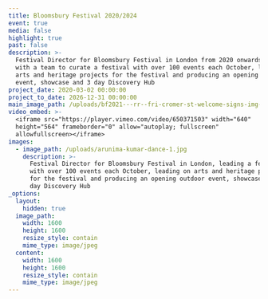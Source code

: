 ```yaml
---
title: Bloomsbury Festival 2020/2024
event: true
media: false
highlight: true
past: false
description: >-
  Festival Director for Bloomsbury Festival in London from 2020 onwards, working
  with a team to curate a festival with over 100 events each October, leading on
  arts and heritage projects for the festival and producing an opening outdoor
  event, showcase and 3 day Discovery Hub
project_date: 2020-03-02 00:00:00
project_to_date: 2026-12-31 00:00:00
main_image_path: /uploads/bf2021---rr--fri-cromer-st-welcome-signs-img-3586-2.jpg
video_embed: >-
  <iframe src="https://player.vimeo.com/video/650371503" width="640"
  height="564" frameborder="0" allow="autoplay; fullscreen"
  allowfullscreen></iframe>
images:
  - image_path: /uploads/arunima-kumar-dance-1.jpg
    description: >-
      Festival Director for Bloomsbury Festival in London, leading a festival
      with over 100 events each October, leading on arts and heritage projects
      for the festival and producing an opening outdoor event, showcase and 3
      day Discovery Hub
_options:
  layout:
    hidden: true
  image_path:
    width: 1600
    height: 1600
    resize_style: contain
    mime_type: image/jpeg
  content:
    width: 1600
    height: 1600
    resize_style: contain
    mime_type: image/jpeg
---
```

